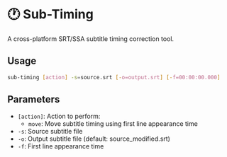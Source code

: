 # 🕐 Sub-Timing
A cross-platform SRT/SSA subtitle timing correction tool.

## Usage

```bash
sub-timing [action] -s=source.srt [-o=output.srt] [-f=00:00:00.000]
```

## Parameters

- `[action]`: Action to perform:
  - `move`: Move subtitle timing using first line appearance time
- `-s`: Source subtitle file
- `-o`: Output subtitle file (default: source_modified.srt)
- `-f`: First line appearance time
